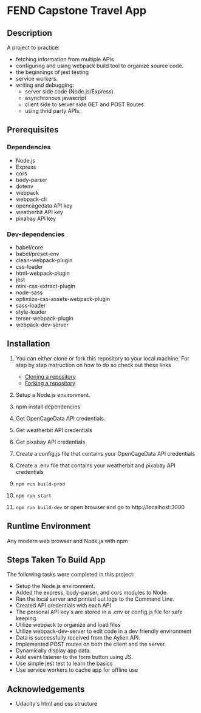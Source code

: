 # FEND Capstone Travel App

## Description

A project to practice:
* fetching information from multiple APIs
* configuring and using webpack build tool to organize source code.
* the beginnings of jest testing
* service workers.
* writing and debugging:
	* server side code (Node.js/Express)
	* asynchronous javascript
	* client side to server side GET and POST Routes
	* using thrid party APIs.

## Prerequisites

### Dependencies
* Node.js
* Express
* cors
* body-parser
* dotenv
* webpack
* webpack-cli
* opencagedata API key
* weatherbit API key
* pixabay API key

### Dev-dependencies
* babel/core
* babel/preset-env
* clean-webpack-plugin
* css-loader
* html-webpack-plugin
* jest
* mini-css-extract-plugin
* node-sass
* optimize-css-assets-webpack-plugin
* sass-loader
* style-loader
* terser-webpack-plugin
* webpack-dev-server

## Installation

1. You can either clone or fork this repository to your local machine.
	For step by step instruction on how to do so check out these links

	* [Cloning a repository](https://docs.github.com/en/github/creating-cloning-and-archiving-repositories/cloning-a-repository)
	* [Forking a repository](https://docs.github.com/en/github/getting-started-with-github/fork-a-repo)

2. Setup a Node.js environment.

3. npm install dependencies

4. Get OpenCageData API credentials.

5. Get weatherbit API credentials

6. Get pixabay API credentials

7. Create a config.js file that contains your OpenCageData API credentials

8. Create a .env file that contains your weatherbit and pixabay API credentials

9. ```npm run build-prod```

10. ```npm run start```

11. ```npm run build-dev``` or open browser and go to http://localhost:3000

## Runtime Environment
Any modern web browser and Node.js with npm

## Steps Taken To Build App

The following tasks were completed in this project:

* Setup the Node.js environment.
* Added the express, body-parser, and cors modules to Node.
* Ran the local server and printed out logs to the Command Line.
* Created API credentials with each API
* The personal API key's are stored in a .env or config.js file for safe keeping.
* Utilize webpack to organize and load files
* Utilize webpack-dev-server to edit code in a dev friendly environment
* Data is successfully received from the Aylien API.
* Implemented POST routes on both the client and the server.
* Dynamically display app data.
* Add event listener to the form button using JS.
* Use simple jest test to learn the basics
* Use service workers to cache app for offline use

## Acknowledgements

* Udacity's html and css structure
